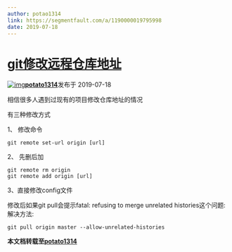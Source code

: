 ```yaml
---
author: potao1314
link: https://segmentfault.com/a/1190000019795998
date: 2019-07-18
---
```




# [git修改远程仓库地址](https://segmentfault.com/a/1190000019795998)

[![img](https://avatar-static.segmentfault.com/156/834/1568341488-574d2781d6662_huge128)**potato1314**](https://segmentfault.com/u/potato1314)发布于 2019-07-18

相信很多人遇到过现有的项目修改仓库地址的情况

有三种修改方式

1、 修改命令

```dsconfig
git remote set-url origin [url]
```

2、 先删后加

```mipsasm
git remote rm origin
git remote add origin [url]
```

3、直接修改config文件

修改后如果git pull会提示fatal: refusing to merge unrelated histories这个问题:
解决方法:

```crmsh
git pull origin master --allow-unrelated-histories
```



**本文档转载至[potato1314](https://segmentfault.com/a/1190000019795998)**

